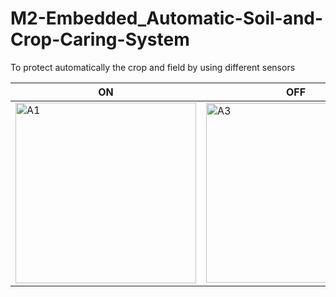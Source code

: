 # M2-Embedded_Automatic-Soil-and-Crop-Caring-System
To protect automatically the crop and field by using different sensors


|  ON  |  OFF |
| ------------- | ------------- |
| <img width="289" alt="A1" src="https://user-images.githubusercontent.com/94392060/144389538-e33b3294-c4fd-4fea-8177-ab8dce6c9353.png">  |<img width="287" alt="A3" src="https://user-images.githubusercontent.com/94392060/144390210-e7a08cc6-930f-47e4-b0ab-19bd221553ee.png">
  
